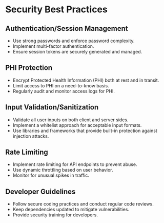 # Security Best Practices

## Authentication/Session Management
- Use strong passwords and enforce password complexity.
- Implement multi-factor authentication.
- Ensure session tokens are securely generated and managed.

## PHI Protection
- Encrypt Protected Health Information (PHI) both at rest and in transit.
- Limit access to PHI on a need-to-know basis.
- Regularly audit and monitor access logs for PHI.

## Input Validation/Sanitization
- Validate all user inputs on both client and server sides.
- Implement a whitelist approach for acceptable input formats.
- Use libraries and frameworks that provide built-in protection against injection attacks.

## Rate Limiting
- Implement rate limiting for API endpoints to prevent abuse.
- Use dynamic throttling based on user behavior.
- Monitor for unusual spikes in traffic.

## Developer Guidelines
- Follow secure coding practices and conduct regular code reviews.
- Keep dependencies updated to mitigate vulnerabilities.
- Provide security training for developers.